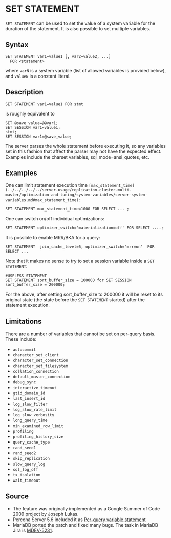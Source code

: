 
# SET STATEMENT


`SET STATEMENT` can be used to set the value of a system variable for the duration of the statement. It is also possible to set multiple variables.


## Syntax


```
SET STATEMENT var1=value1 [, var2=value2, ...] 
  FOR <statement>
```

where `varN` is a system variable (list of allowed variables is provided below), and `valueN` is a constant literal.


## Description


`SET STATEMENT var1=value1 FOR stmt`


is roughly equivalent to


```
SET @save_value=@@var1;
SET SESSION var1=value1;
stmt;
SET SESSION var1=@save_value;
```

The server parses the whole statement before executing it, so any variables set in this fashion that affect the parser may not have the expected effect. Examples include the charset variables, sql_mode=ansi_quotes, etc.


## Examples


One can limit statement execution time `[max_statement_time](../../../../../server-usage/replication-cluster-multi-master/optimization-and-tuning/system-variables/server-system-variables.md#max_statement_time)`:


```
SET STATEMENT max_statement_time=1000 FOR SELECT ... ;
```

One can switch on/off individual optimizations:


```
SET STATEMENT optimizer_switch='materialization=off' FOR SELECT ....;
```

It is possible to enable MRR/BKA for a query:


```
SET STATEMENT  join_cache_level=6, optimizer_switch='mrr=on'  FOR SELECT ...
```

Note that it makes no sense to try to set a session variable inside a `SET STATEMENT`:


```
#USELESS STATEMENT
SET STATEMENT sort_buffer_size = 100000 for SET SESSION sort_buffer_size = 200000;
```

For the above, after setting sort_buffer_size to 200000 it will be reset to its original state (the state before the `SET STATEMENT` started) after the statement execution.


## Limitations


There are a number of variables that cannot be set on per-query basis. These include:


* `autocommit`
* `character_set_client`
* `character_set_connection`
* `character_set_filesystem`
* `collation_connection`
* `default_master_connection`
* `debug_sync`
* `interactive_timeout`
* `gtid_domain_id`
* `last_insert_id`
* `log_slow_filter`
* `log_slow_rate_limit`
* `log_slow_verbosity`
* `long_query_time`
* `min_examined_row_limit`
* `profiling`
* `profiling_history_size`
* `query_cache_type`
* `rand_seed1`
* `rand_seed2`
* `skip_replication`
* `slow_query_log`
* `sql_log_off`
* `tx_isolation`
* `wait_timeout`


## Source


* The feature was originally implemented as a Google Summer of Code 2009 project by Joseph Lukas.
* Percona Server 5.6 included it as [Per-query variable statement](https://www.percona.com/doc/percona-server/5.6/flexibility/per_query_variable_statement.html)
* MariaDB ported the patch and fixed many bugs. The task in MariaDB Jira is [MDEV-5231](https://jira.mariadb.org/browse/MDEV-5231).

